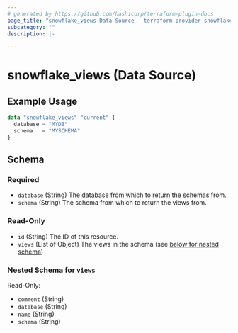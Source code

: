```yaml
---
# generated by https://github.com/hashicorp/terraform-plugin-docs
page_title: "snowflake_views Data Source - terraform-provider-snowflake"
subcategory: ""
description: |-
  
---
```


# snowflake_views (Data Source)



## Example Usage

```terraform
data "snowflake_views" "current" {
  database = "MYDB"
  schema   = "MYSCHEMA"
}
```

<!-- schema generated by tfplugindocs -->
## Schema

### Required

- `database` (String) The database from which to return the schemas from.
- `schema` (String) The schema from which to return the views from.

### Read-Only

- `id` (String) The ID of this resource.
- `views` (List of Object) The views in the schema (see [below for nested schema](#nestedatt--views))

<a id="nestedatt--views"></a>
### Nested Schema for `views`

Read-Only:

- `comment` (String)
- `database` (String)
- `name` (String)
- `schema` (String)


